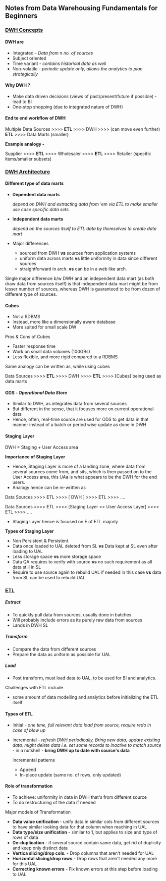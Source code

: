## Notes from Data Warehousing Fundamentals for Beginners

### <u>DWH Concepts</u>

#### DWH are

- Integrated - *Data from n no. of sources*
- Subject oriented
- Time variant - *contains historical data as well*
- Non-volatile - *periodic update only, allows the analytics to plan strategically*

#### Why DWH ?

- Make data driven decisions (views of past/present/future if possible) - lead to BI
- One-stop shopping (due to integrated nature of DWH)

#### End to end workflow of DWH

Multiple Data Sources >>>> **ETL** >>>> DWH >>>> (can move even further) **ETL** >>>> Data Marts (smaller)

**Example analogy -** 

Supplier >>>> **ETL** >>>> Wholesaler >>>> **ETL** >>>> Retailer (specific items/smaller subsets)



### <u>DWH Architecture</u>

#### Different type of data marts

- **Dependent data marts** 

  *depend on DWH and extracting data from 'em via ETL to make smaller use case specific data sets.*

- **Independent data marts** 

  *depend on the sources itself to ETL data by themselves to create data mart*

- Major differences
  - sourced from DWH **vs** sources from application systems
  - uniform data across marts **vs** little uniformity in data since different sources
  - straightforward in arch. **vs** can be in a web like arch.

Single major difference b/w DWH and an independent data mart (as both draw data from sources itself) is that independent data mart might be from lesser number of sources, whereas DWH is guaranteed to be from dozen of different type of sources. 

#### Cubes

- Not a RDBMS
- Instead, more like a dimensionally aware database
- More suited for small scale DW

Pros & Cons of Cubes

- Faster response time
- Work on small data volumes (100GBs)
- Less flexible, and more rigid compared to a RDBMS



Same analogy can be written as, while using cubes 

Data Sources >>>> **ETL** >>>> DWH >>>> **ETL** >>>> [Cubes] being used as data marts



#### ODS - *Operational Data Store*

- Similar to DWH, as integrates data from several sources
- But different in the sense, that it focuses more on current operational data
- Hence, often, real-time source are used for ODS to get data in that manner instead of a batch or period wise update as done in DWH



#### Staging Layer

DWH = Staging + User Access area

**Importance of Staging Layer**

- Hence, Staging Layer is more of a landing zone, where data from several sources come from, and sits, which is then passed on to the User Access area, this UAa is what appears to be the DWH for the end users.
- Analogy hence can be re-written as

Data Sources >>>> ETL >>>> [                          DWH                           ] >>>> ETL >>>> ....

Data Sources >>>> ETL >>>> [Staging Layer >> User Access Layer] >>>> ETL >>>> ....

- Staging Layer hence is focused on E of ETL majorly

**Types of Staging Layer**

- Non Persistent & Persistent
- Data once loaded to UAL deleted from SL **vs** Data kept at SL even after loading to UAL
- Less storage space **vs** more storage space
- Data QA requires to verify with source **vs** no such requirement as all data still in SL
- Require to use source again to rebuild UAL if needed in this case **vs** data from SL can be used to rebuild UAL



### <u>ETL</u>

##### Extract

- To quickly pull data from sources, usually done in batches
- Will probably include errors as its purely raw data from sources
- Lands in DWH SL

##### Transform

- Compare the data from different sources
- Prepare the data as uniform as possible for UAL

##### Load

- Post transform, must load data to UAL, to be used for BI and analytics.

Challenges with ETL include

- some amount of data modelling and analytics before initializing the ETL itself



#### Types of ETL

- Initial - *one time, full relevant data load from source, require redo in case of blow up*

- Incremental - *refresh DWH periodically, Bring new data, update existing data, might delete data i.e. set some records to inactive to match source* - in a nutshell - **bring DWH up to date with source's data**

  Incremental patterns

  - Append
  - In-place update (same no. of rows, only updated)

#### Role of transformation

- To achieve: uniformity in data in DWH that's from different source
- To do restructuring of the data if needed

Major models of Transformation

- **Data value unification** - unify data in similar cols from different sources to have similar looking data for that column when reaching in UAL
- **Data type/size unification** - similar to 1, but applies to size and type of rows of data
- **De-duplication** - if several source contain same data, get rid of duplicity and keep only distinct data
- **Vertica slicing/drop cols**. -  Drop columns that aren't needed for UAL
- **Horizontal slicing/drop rows** - Drop rows that aren't needed any more for this UAL
- **Correcting known errors** - Fix known errors at this step before loading to UAL